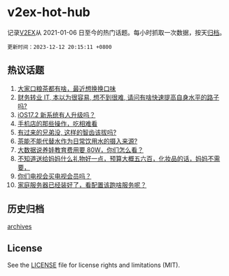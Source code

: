# v2ex-hot-hub

 记录[V2EX](https://www.v2ex.com/)从 2021-01-06 日至今的热门话题。每小时抓取一次数据，按天[归档](archives)。

`更新时间：2023-12-12 20:15:11 +0800`

## 热议话题

1. [大家口粮茶都有啥，最近想换换口味](https://www.v2ex.com/t/999587)
1. [财务转业 IT, 本以为很容易, 想不到很难, 请问有啥快速提高自身水平的路子吗?](https://www.v2ex.com/t/999553)
1. [iOS17.2 新系统有人升级吗？](https://www.v2ex.com/t/999568)
1. [手机店的那些操作，吃相难看](https://www.v2ex.com/t/999571)
1. [有过来的兄弟没, 这样的智齿该拔吗?](https://www.v2ex.com/t/999658)
1. [茶能不能代替水作为日常饮用水的摄入来源?](https://www.v2ex.com/t/999567)
1. [大数据说养娃教育费用要 80W，你们怎么看？](https://www.v2ex.com/t/999540)
1. [不知道送给妈妈什么礼物好一点，预算大概五六百，化妆品的话，妈妈不需要，](https://www.v2ex.com/t/999582)
1. [你们电视会买电视会员吗？](https://www.v2ex.com/t/999643)
1. [家庭服务器已经装好了，看配置该跑啥服务呢？](https://www.v2ex.com/t/999575)

## 历史归档

[archives](archives)

## License

See the [LICENSE](LICENSE) file for license rights and limitations (MIT).
